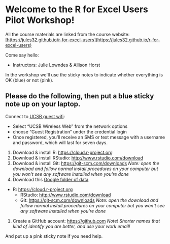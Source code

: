 # Welcome to the R for Excel Users Pilot Workshop!


All the course materials are linked from the course website: [https://jules32.github.io/r-for-excel-users](https://jules32.github.io/r-for-excel-users)

Come say hello: 
 
- Instructors: Julie Lowndes & Allison Horst

In the workshop we'll use the sticky notes to indicate whether everything is OK (blue) or not (pink).

## Please do the following, then put a blue sticky note up on your laptop.


Connect to [UCSB guest wifi](https://www.news.ucsb.edu/2019/019657/new-guest-wi-fi): 
  - Select “UCSB Wireless Web” from the network options
  - choose “Guest Registration” under the credential login
  - Once registered, you’ll receive an SMS or text message with a username and password, which will last for seven days.

1. Download & install R: https://cloud.r-project.org
1. Download & install RStudio: http://www.rstudio.com/download 
1. Download & install Git: https://git-scm.com/downloads *Note: open the download and follow normal install procedures on your computer but you won't see any software installed when you're done*
1. Download this [Google folder of data](https://drive.google.com/drive/u/0/folders/1uhjXW_FS25NemJ_wLjxceqyiiwwPmpz_)

- R: https://cloud.r-project.org
    - RStudio: http://www.rstudio.com/download 
    - Git: https://git-scm.com/downloads *Note: open the download and follow normal install procedures on your computer but you won't see any software installed when you're done*
1. Create a GitHub account: https://github.com *Note! Shorter names that kind of identify you are better, and use your work email!*

And put up a pink sticky note if you need help. 
